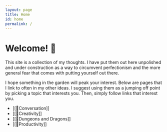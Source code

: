 ```yaml
---
layout: page
title: Home
id: home
permalink: /
---
```

<html>  
<head>  
<link rel="icon" href="data:image/svg+xml,<svg xmlns=%22http://www.w3.org/2000/svg%22 viewBox=%220 0 100 100%22><text y=%22.9em%22 font-size=%2290%22>'🦄'</text></svg>">
</head>  
</html>

# Welcome! 🌱

This site is a collection of my thoughts.
I have put them out here unpolished and under construction as a way to circumvent perfectionism and the more general fear that comes with putting yourself out there.  

I hope something in the garden will peak your interest. 
Below are pages that I link to often in my other ideas. I suggest using them as a jumping off point by picking a topic that interests you. Then, simply follow links that interest you. 

- [[🌱Conversation]]
- [[🌳Creativity]]
- [[🌳Dungeons and Dragons]]
- [[🌳Productivity]]
